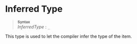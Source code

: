# Inferred Type

> **<sup>Syntax</sup>**\
> _InferredType_ : `_`

This type is used to let the compiler infer the type of the item.

